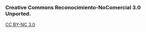 ### Creative Commons Reconocimiento-NoComercial 3.0 Unported.

[CC BY-NC 3.0](http://creativecommons.org/licenses/by-nc/3.0/deed.es_ES)
